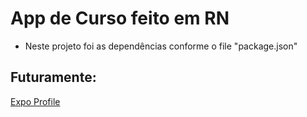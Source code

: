 # App de Curso feito em RN

- Neste projeto foi as dependências conforme o file "package.json"

## Futuramente:
[Expo Profile](https://expo.io/@rodrigonegao)